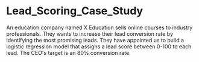 # Lead_Scoring_Case_Study
An education company named X Education sells online courses to industry professionals. They wants to increase their lead conversion rate by identifying the most promising leads. They have appointed us to build a logistic regression model that assigns a lead score between 0-100 to each lead. The CEO's target is an 80% conversion rate.
